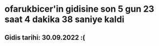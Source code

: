 # ofarukbicer'in gidisine son 5 gun 23 saat 4 dakika 38 saniye kaldi

## Gidis tarihi: 30.09.2022 :(